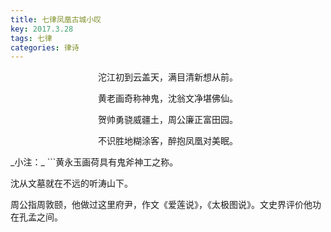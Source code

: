 ```yaml
---
title: 七律凤凰古城小叹
key: 2017.3.28
tags: 七律
categories: 律诗
---
```


<p align="center">沱江初到云盖天，满目清新想从前。
</p>
<p align="center">黄老画奇称神鬼，沈翁文净堪佛仙。
</p>
<p align="center">贺帅勇骁威疆土，周公廉正富田园。
</p>
<p align="center">不识胜地糊涂客，醉抱凤凰对美眠。
</p>
_小注：_
```黄永玉画荷具有鬼斧神工之称。

沈从文墓就在不远的听涛山下。

周公指周敦颐，他做过这里府尹，作文《爱莲说》，《太极图说》。文史界评价他功在孔孟之间。

```